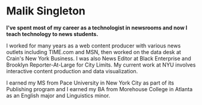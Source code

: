 # Malik Singleton

__I've spent most of my career as a technologist in newsrooms and now I teach technology to news students.__

I worked for many years as a web content producer with various news outlets including TIME.com and MSN, then worked on the data desk at Crain's New York Business. I was also News Editor at Black Enterprise and Brooklyn Reporter-At-Large for City Limits. My current work at NYU involves interactive content production and data visualization.

I earned my MS from Pace University in New York City as part of its Publishing program and I earned my BA from Morehouse College in Atlanta as an English major and Linguistics minor.
